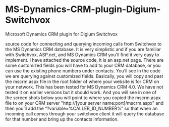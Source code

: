 MS-Dynamics-CRM-plugin-Digium-Switchvox
=======================================

Microsoft Dynamics CRM plugin for Digium Switchvox

source code for connecting and querying incoming calls from Switchvox to the MS Dynamics CRM database. It is very simplistic and if you are familiar with Switchvox, ASP.net, and MS Dynamics CRM you’ll find it very easy to implement. I have attached the source code, it is an asp.net page. There are some customized fields you will have to add to your CRM database, or you can use the existing phone numbers under contacts. You’ll see in the code we are querying against customized fields. Basically, you will copy and past the mscrm.aspx file in the root folder of where your website is for CRM on your network. This has been tested for MS Dynamics CRM 4.0. We have not tested it on earlier versions but it should work. And you will see in one of the screen shots below you will point to where you copied the mscrm.aspx file to on your CRM server "http://[your server name:port]/mscrm.aspx" and then you’ll add the “?variable=%CALLER_ID_NUMBER%” so that when an incoming call comes through your switchvox client it will query the database for that number and bring up the contacts information.
